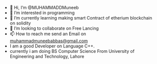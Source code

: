 - 👋 Hi, I’m @MUHAMMADDMuneeb
- 👀 I’m interested in programming
- 🌱 I’m currently learning making smart Contract of etherium blockchain on solidity
- 💞️ I’m looking to collaborate on Free Lancing
- 📫 How to reach me send an Email on muhammadmuneebabbas@gmail.com
- I am a good Developer on Language C++.
- currently i am doing BS Computer Science From University of Engineering and Technology, Lahore

<!---
MUHAMMADDMuneeb/MUHAMMADDMuneeb is a ✨ special ✨ repository because its `README.md` (this file) appears on your GitHub profile.
You can click the Preview link to take a look at your changes.
--->
